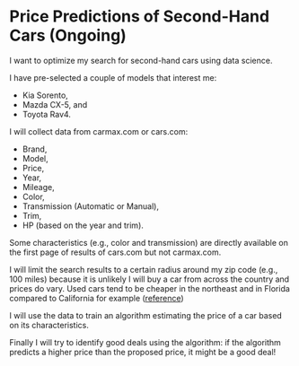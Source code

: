 # Price Predictions of Second-Hand Cars (Ongoing)

I want to optimize my search for second-hand cars using data science. 

I have pre-selected a couple of models that interest me:
- Kia Sorento, 
- Mazda CX-5, and 
- Toyota Rav4. 

I will collect data from carmax.com or cars.com:
- Brand, 
- Model,
- Price, 
- Year, 
- Mileage, 
- Color, 
- Transmission (Automatic or Manual), 
- Trim, 
- HP (based on the year and trim).

Some characteristics (e.g., color and transmission) are directly available on the first page of results of cars.com but not carmax.com.

I will limit the search results to a certain radius around my zip code (e.g., 100 miles) because it is unlikely I will buy a car from across the country and prices do vary. Used cars tend to be cheaper in the northeast and in Florida compared to California for example ([reference](https://www.cnbc.com/2016/08/30/where-to-get-the-best-used-car-prices.html))

I will use the data to train an algorithm estimating the price of a car based on its characteristics. 

Finally I will try to identify good deals using the algorithm: if the algorithm predicts a higher price than the proposed price, it might be a good deal! 
